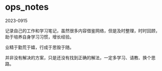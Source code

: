 # ops_notes

2023-0915

记录自己的工作和学习笔记，虽然很多内容借鉴网络，但是及时整理，时时回顾，助于培养自身学习习惯，增长经验。

业精于勤荒于嬉，行成于思毁于随。

并非没有解决的方案，只是还没有找到正确的解法，一定多学习、请教、换个思路。